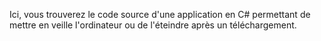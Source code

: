 Ici, vous trouverez le code source d'une application en C# permettant de mettre en veille l'ordinateur ou de l'éteindre après un téléchargement.